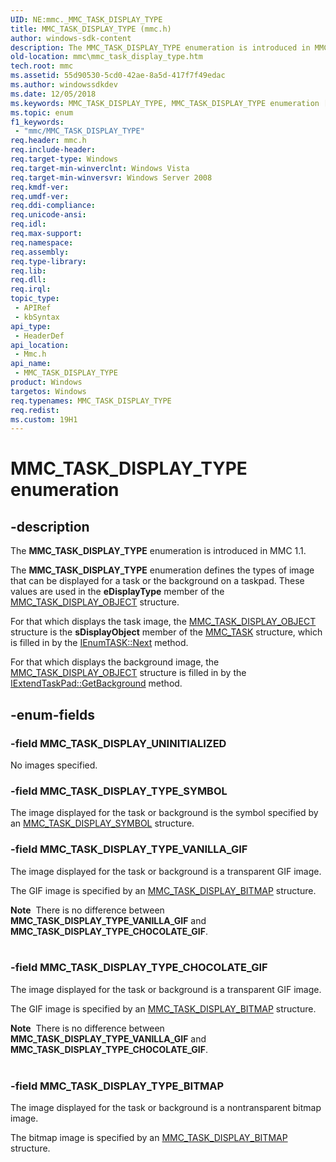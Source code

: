 ```yaml
---
UID: NE:mmc._MMC_TASK_DISPLAY_TYPE
title: MMC_TASK_DISPLAY_TYPE (mmc.h)
author: windows-sdk-content
description: The MMC_TASK_DISPLAY_TYPE enumeration is introduced in MMC 1.1.
old-location: mmc\mmc_task_display_type.htm
tech.root: mmc
ms.assetid: 55d90530-5cd0-42ae-8a5d-417f7f49edac
ms.author: windowssdkdev
ms.date: 12/05/2018
ms.keywords: MMC_TASK_DISPLAY_TYPE, MMC_TASK_DISPLAY_TYPE enumeration [MMC], MMC_TASK_DISPLAY_TYPE_BITMAP, MMC_TASK_DISPLAY_TYPE_CHOCOLATE_GIF, MMC_TASK_DISPLAY_TYPE_SYMBOL, MMC_TASK_DISPLAY_TYPE_VANILLA_GIF, MMC_TASK_DISPLAY_UNINITIALIZED, _slate_mmc_task_display_type, mmc.mmc_task_display_type, mmc/MMC_TASK_DISPLAY_TYPE, mmc/MMC_TASK_DISPLAY_TYPE_BITMAP, mmc/MMC_TASK_DISPLAY_TYPE_CHOCOLATE_GIF, mmc/MMC_TASK_DISPLAY_TYPE_SYMBOL, mmc/MMC_TASK_DISPLAY_TYPE_VANILLA_GIF, mmc/MMC_TASK_DISPLAY_UNINITIALIZED
ms.topic: enum
f1_keywords: 
 - "mmc/MMC_TASK_DISPLAY_TYPE"
req.header: mmc.h
req.include-header: 
req.target-type: Windows
req.target-min-winverclnt: Windows Vista
req.target-min-winversvr: Windows Server 2008
req.kmdf-ver: 
req.umdf-ver: 
req.ddi-compliance: 
req.unicode-ansi: 
req.idl: 
req.max-support: 
req.namespace: 
req.assembly: 
req.type-library: 
req.lib: 
req.dll: 
req.irql: 
topic_type:
 - APIRef
 - kbSyntax
api_type:
 - HeaderDef
api_location:
 - Mmc.h
api_name:
 - MMC_TASK_DISPLAY_TYPE
product: Windows
targetos: Windows
req.typenames: MMC_TASK_DISPLAY_TYPE
req.redist: 
ms.custom: 19H1
---
```


# MMC_TASK_DISPLAY_TYPE enumeration


## -description


The 
<b>MMC_TASK_DISPLAY_TYPE</b> enumeration is introduced in MMC 1.1.

The 
<b>MMC_TASK_DISPLAY_TYPE</b> enumeration defines the types of image that can be displayed for a task or the background on a taskpad. These values are used in the <b>eDisplayType</b> member of the 
<a href="https://docs.microsoft.com/windows/desktop/api/mmc/ns-mmc-_mmc_task_display_object">MMC_TASK_DISPLAY_OBJECT</a> structure.

For that which displays the task image, the 
<a href="https://docs.microsoft.com/windows/desktop/api/mmc/ns-mmc-_mmc_task_display_object">MMC_TASK_DISPLAY_OBJECT</a> structure is the <b>sDisplayObject</b> member of the 
<a href="https://docs.microsoft.com/windows/desktop/api/mmc/ns-mmc-_mmc_task">MMC_TASK</a> structure, which is filled in by the 
<a href="https://docs.microsoft.com/windows/desktop/api/mmc/nf-mmc-ienumtask-next">IEnumTASK::Next</a> method.

For that which displays the background image, the 
<a href="https://docs.microsoft.com/windows/desktop/api/mmc/ns-mmc-_mmc_task_display_object">MMC_TASK_DISPLAY_OBJECT</a> structure is filled in by the 
<a href="https://docs.microsoft.com/windows/desktop/api/mmc/nf-mmc-iextendtaskpad-getbackground">IExtendTaskPad::GetBackground</a> method.


## -enum-fields




### -field MMC_TASK_DISPLAY_UNINITIALIZED

No images specified.


### -field MMC_TASK_DISPLAY_TYPE_SYMBOL

The image displayed for the task or background is the symbol specified by an 
<a href="https://docs.microsoft.com/windows/desktop/api/mmc/ns-mmc-_mmc_task_display_symbol">MMC_TASK_DISPLAY_SYMBOL</a> structure.


### -field MMC_TASK_DISPLAY_TYPE_VANILLA_GIF

The image displayed for the task or background is a transparent GIF image.

The GIF image is specified by an 
<a href="https://docs.microsoft.com/windows/desktop/api/mmc/ns-mmc-_mmc_task_display_bitmap">MMC_TASK_DISPLAY_BITMAP</a> structure.

<div class="alert"><b>Note</b>  There is no difference between <b>MMC_TASK_DISPLAY_TYPE_VANILLA_GIF</b> and <b>MMC_TASK_DISPLAY_TYPE_CHOCOLATE_GIF</b>.</div>
<div> </div>

### -field MMC_TASK_DISPLAY_TYPE_CHOCOLATE_GIF

The image displayed for the task or background is a transparent GIF image.

The GIF image is specified by an 
<a href="https://docs.microsoft.com/windows/desktop/api/mmc/ns-mmc-_mmc_task_display_bitmap">MMC_TASK_DISPLAY_BITMAP</a> structure.

<div class="alert"><b>Note</b>  There is no difference between <b>MMC_TASK_DISPLAY_TYPE_VANILLA_GIF</b> and <b>MMC_TASK_DISPLAY_TYPE_CHOCOLATE_GIF</b>.</div>
<div> </div>

### -field MMC_TASK_DISPLAY_TYPE_BITMAP

The image displayed for the task or background is a nontransparent bitmap image.

The bitmap image is specified by an 
<a href="https://docs.microsoft.com/windows/desktop/api/mmc/ns-mmc-_mmc_task_display_bitmap">MMC_TASK_DISPLAY_BITMAP</a> structure.

